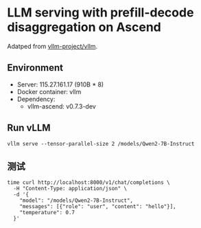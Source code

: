 # LLM serving with prefill-decode disaggregation on Ascend
Adatped from [vllm-project/vllm](https://github.com/vllm-project/vllm).

## Environment
- Server: 115.27.161.17 (910B * 8)
- Docker container: vllm
- Dependency:
  - vllm-ascend: v0.7.3-dev


## Run vLLM
`vllm serve --tensor-parallel-size 2 /models/Qwen2-7B-Instruct`

## 测试
```
time curl http://localhost:8000/v1/chat/completions \
  -H "Content-Type: application/json" \
  -d '{
    "model": "/models/Qwen2-7B-Instruct",
    "messages": [{"role": "user", "content": "hello"}],
    "temperature": 0.7
  }'
```
